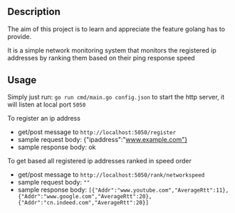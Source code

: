 # <Network Monitoring>

## Description

The aim of this project is to learn and appreciate the feature golang has to provide.

It is a simple network monitoring system that monitors the registered ip addresses by ranking them based on their ping response speed

## Usage

Simply just run: `go run cmd/main.go config.json` to start the http server, it will listen at local port `5050`

To register an ip address
- get/post message to `http://localhost:5050/register`
- sample request body: {"ipaddress":"www.example.com"}
- sample response body: ok

To get based all registered ip addresses ranked in speed order
- get/post message to `http://localhost:5050/rank/networkspeed`
- sample request body: `""`
- sample response body: `[{"Addr":"www.youtube.com","AverageRtt":11},{"Addr":"www.google.com","AverageRtt":20},{"Addr":"cn.indeed.com","AverageRtt":20}]`